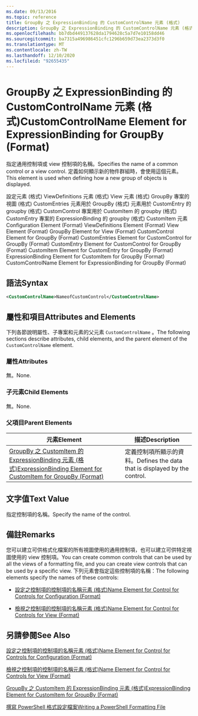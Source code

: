 ```yaml
---
ms.date: 09/13/2016
ms.topic: reference
title: GroupBy 之 ExpressionBinding 的 CustomControlName 元素 (格式)
description: GroupBy 之 ExpressionBinding 的 CustomControlName 元素 (格式)
ms.openlocfilehash: bb7dbd449137628da1794628c5a7d7e10158dd46
ms.sourcegitcommit: ba7315a496986451cfc1296b659d73ea2373d3f0
ms.translationtype: MT
ms.contentlocale: zh-TW
ms.lasthandoff: 12/10/2020
ms.locfileid: "92655435"
---
```

# <a name="customcontrolname-element-for-expressionbinding-for-groupby-format"></a><span data-ttu-id="1647a-103">GroupBy 之 ExpressionBinding 的 CustomControlName 元素 (格式)</span><span class="sxs-lookup"><span data-stu-id="1647a-103">CustomControlName Element for ExpressionBinding for GroupBy (Format)</span></span>

<span data-ttu-id="1647a-104">指定通用控制項或 view 控制項的名稱。</span><span class="sxs-lookup"><span data-stu-id="1647a-104">Specifies the name of a common control or a view control.</span></span> <span data-ttu-id="1647a-105">定義如何顯示新的物件群組時，會使用這個元素。</span><span class="sxs-lookup"><span data-stu-id="1647a-105">This element is used when defining how a new group of objects is displayed.</span></span>

<span data-ttu-id="1647a-106">設定元素 (格式) ViewDefinitions 元素 (格式) View 元素 (格式) GroupBy 專案的視圖 (格式) CustomEntries 元素用於 GroupBy (格式) 元素用於 CustomEntry 的 groupby (格式) CustomControl 專案用於 CustomItem 的 groupby (格式) CustomEntry 專案的 ExpressionBinding 的 groupby (格式) CustomItem 元素</span><span class="sxs-lookup"><span data-stu-id="1647a-106">Configuration Element (Format) ViewDefinitions Element (Format) View Element (Format) GroupBy Element for View (Format) CustomControl Element for GroupBy (Format) CustomEntries Element for CustomControl for GroupBy (Format) CustomEntry Element for CustomControl for GroupBy (Format) CustomItem Element for CustomEntry for GroupBy (Format) ExpressionBinding Element for CustomItem for GroupBy (Format) CustomControlName Element for ExpressionBinding for GroupBy (Format)</span></span>

## <a name="syntax"></a><span data-ttu-id="1647a-107">語法</span><span class="sxs-lookup"><span data-stu-id="1647a-107">Syntax</span></span>

```xml
<CustomControlName>NameofCustomControl</CustomControlName>
```

## <a name="attributes-and-elements"></a><span data-ttu-id="1647a-108">屬性和項目</span><span class="sxs-lookup"><span data-stu-id="1647a-108">Attributes and Elements</span></span>

<span data-ttu-id="1647a-109">下列各節說明屬性、子專案和元素的父元素 `CustomControlName` 。</span><span class="sxs-lookup"><span data-stu-id="1647a-109">The following sections describe attributes, child elements, and the parent element of the `CustomControlName` element.</span></span>

### <a name="attributes"></a><span data-ttu-id="1647a-110">屬性</span><span class="sxs-lookup"><span data-stu-id="1647a-110">Attributes</span></span>

<span data-ttu-id="1647a-111">無。</span><span class="sxs-lookup"><span data-stu-id="1647a-111">None.</span></span>

### <a name="child-elements"></a><span data-ttu-id="1647a-112">子元素</span><span class="sxs-lookup"><span data-stu-id="1647a-112">Child Elements</span></span>

<span data-ttu-id="1647a-113">無。</span><span class="sxs-lookup"><span data-stu-id="1647a-113">None.</span></span>

### <a name="parent-elements"></a><span data-ttu-id="1647a-114">父項目</span><span class="sxs-lookup"><span data-stu-id="1647a-114">Parent Elements</span></span>

|<span data-ttu-id="1647a-115">元素</span><span class="sxs-lookup"><span data-stu-id="1647a-115">Element</span></span>|<span data-ttu-id="1647a-116">描述</span><span class="sxs-lookup"><span data-stu-id="1647a-116">Description</span></span>|
|-------------|-----------------|
|[<span data-ttu-id="1647a-117">GroupBy 之 CustomItem 的 ExpressionBinding 元素 (格式)</span><span class="sxs-lookup"><span data-stu-id="1647a-117">ExpressionBinding Element for CustomItem for GroupBy (Format)</span></span>](./expressionbinding-element-for-customitem-for-groupby-format.md)|<span data-ttu-id="1647a-118">定義控制項所顯示的資料。</span><span class="sxs-lookup"><span data-stu-id="1647a-118">Defines the data that is displayed by the control.</span></span>|

## <a name="text-value"></a><span data-ttu-id="1647a-119">文字值</span><span class="sxs-lookup"><span data-stu-id="1647a-119">Text Value</span></span>

<span data-ttu-id="1647a-120">指定控制項的名稱。</span><span class="sxs-lookup"><span data-stu-id="1647a-120">Specify the name of the control.</span></span>

## <a name="remarks"></a><span data-ttu-id="1647a-121">備註</span><span class="sxs-lookup"><span data-stu-id="1647a-121">Remarks</span></span>

<span data-ttu-id="1647a-122">您可以建立可供格式化檔案的所有視圖使用的通用控制項，也可以建立可供特定視圖使用的 view 控制項。</span><span class="sxs-lookup"><span data-stu-id="1647a-122">You can create common controls that can be used by all the views of a formatting file, and you can create view controls that can be used by a specific view.</span></span> <span data-ttu-id="1647a-123">下列元素會指定這些控制項的名稱：</span><span class="sxs-lookup"><span data-stu-id="1647a-123">The following elements specify the names of these controls:</span></span>

- [<span data-ttu-id="1647a-124">設定之控制項的控制項的名稱元素 (格式)</span><span class="sxs-lookup"><span data-stu-id="1647a-124">Name Element for Control for Controls for Configuration (Format)</span></span>](./name-element-for-control-for-controls-for-configuration-format.md)

- [<span data-ttu-id="1647a-125">檢視之控制項的控制項的名稱元素 (格式)</span><span class="sxs-lookup"><span data-stu-id="1647a-125">Name Element for Control for Controls for View (Format)</span></span>](./name-element-for-control-for-controls-for-view-format.md)

## <a name="see-also"></a><span data-ttu-id="1647a-126">另請參閱</span><span class="sxs-lookup"><span data-stu-id="1647a-126">See Also</span></span>

[<span data-ttu-id="1647a-127">設定之控制項的控制項的名稱元素 (格式)</span><span class="sxs-lookup"><span data-stu-id="1647a-127">Name Element for Control for Controls for Configuration (Format)</span></span>](./name-element-for-control-for-controls-for-configuration-format.md)

[<span data-ttu-id="1647a-128">檢視之控制項的控制項的名稱元素 (格式)</span><span class="sxs-lookup"><span data-stu-id="1647a-128">Name Element for Control for Controls for View (Format)</span></span>](./name-element-for-control-for-controls-for-view-format.md)

[<span data-ttu-id="1647a-129">GroupBy 之 CustomItem 的 ExpressionBinding 元素 (格式)</span><span class="sxs-lookup"><span data-stu-id="1647a-129">ExpressionBinding Element for CustomItem for GroupBy (Format)</span></span>](./expressionbinding-element-for-customitem-for-groupby-format.md)

[<span data-ttu-id="1647a-130">撰寫 PowerShell 格式設定檔案</span><span class="sxs-lookup"><span data-stu-id="1647a-130">Writing a PowerShell Formatting File</span></span>](./writing-a-powershell-formatting-file.md)
